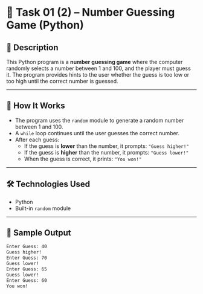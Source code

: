# 🎯 Task 01 (2) – Number Guessing Game (Python)

## 📌 Description

This Python program is a **number guessing game** where the computer randomly selects a number between 1 and 100, and the player must guess it. The program provides hints to the user whether the guess is too low or too high until the correct number is guessed.

---

## 🧠 How It Works

- The program uses the `random` module to generate a random number between 1 and 100.
- A `while` loop continues until the user guesses the correct number.
- After each guess:
  - If the guess is **lower** than the number, it prompts: `"Guess higher!"`
  - If the guess is **higher** than the number, it prompts: `"Guess lower!"`
  - When the guess is correct, it prints: `"You won!"`

---

## 🛠️ Technologies Used

- Python
- Built-in `random` module

---

## 📄 Sample Output

```bash
Enter Guess: 40
Guess higher!
Enter Guess: 70
Guess lower!
Enter Guess: 65
Guess lower!
Enter Guess: 60
You won!
```
